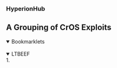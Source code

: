 ### HyperionHub

## A Grouping of CrOS Exploits

<details open>
<summary>Bookmarklets</summary>
<br>
    <details open>
    1.<summary>LTBEEF</summary>
    <br>
    </details>
</details>
